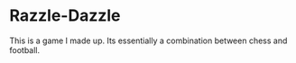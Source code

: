 # Razzle-Dazzle
This is a game I made up. Its essentially a combination between chess and football.
